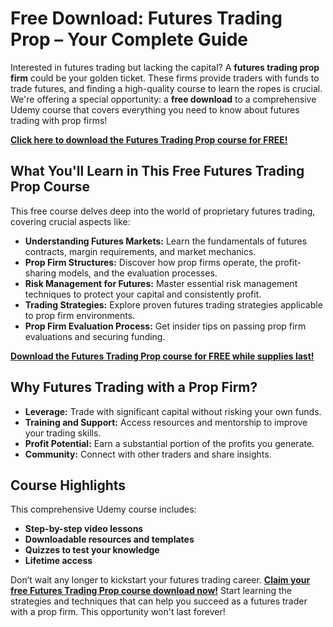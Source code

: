 # Free Download: Futures Trading Prop – Your Complete Guide

Interested in futures trading but lacking the capital? A **futures trading prop firm** could be your golden ticket. These firms provide traders with funds to trade futures, and finding a high-quality course to learn the ropes is crucial. We're offering a special opportunity: a **free download** to a comprehensive Udemy course that covers everything you need to know about futures trading with prop firms!

[**Click here to download the Futures Trading Prop course for FREE!**](https://udemywork.com/futures-trading-prop)

## What You'll Learn in This Free Futures Trading Prop Course

This free course delves deep into the world of proprietary futures trading, covering crucial aspects like:

*   **Understanding Futures Markets:** Learn the fundamentals of futures contracts, margin requirements, and market mechanics.
*   **Prop Firm Structures:** Discover how prop firms operate, the profit-sharing models, and the evaluation processes.
*   **Risk Management for Futures:** Master essential risk management techniques to protect your capital and consistently profit.
*   **Trading Strategies:** Explore proven futures trading strategies applicable to prop firm environments.
*   **Prop Firm Evaluation Process:** Get insider tips on passing prop firm evaluations and securing funding.

[**Download the Futures Trading Prop course for FREE while supplies last!**](https://udemywork.com/futures-trading-prop)

## Why Futures Trading with a Prop Firm?

*   **Leverage:** Trade with significant capital without risking your own funds.
*   **Training and Support:** Access resources and mentorship to improve your trading skills.
*   **Profit Potential:** Earn a substantial portion of the profits you generate.
*   **Community:** Connect with other traders and share insights.

## Course Highlights

This comprehensive Udemy course includes:

*   **Step-by-step video lessons**
*   **Downloadable resources and templates**
*   **Quizzes to test your knowledge**
*   **Lifetime access**

Don’t wait any longer to kickstart your futures trading career. **[Claim your free Futures Trading Prop course download now!](https://udemywork.com/futures-trading-prop)** Start learning the strategies and techniques that can help you succeed as a futures trader with a prop firm. This opportunity won't last forever!
